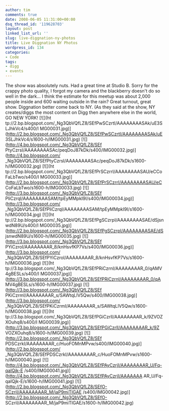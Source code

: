 ```yaml
---
author: tim
comments: true
date: 2008-06-05 11:31:00+00:00
dsq_thread_id: '119628703'
layout: post
linked_list_url: ''
slug: live-diggnation-ny-photos
title: Live Diggnation NY Photos
wordpress_id: 134
categories:
- Code
tags:
- digg
- events
---
```


The show was absolutely nuts. Had a great time at Studio B. Sorry for the
crappy photo quality, I forgot my camera and the blackberry doesn't do so well
in the dark... I think the estimate for this meetup was about 2,000 people
inside and 600 waiting outside in the rain? Great turnout, great show.
Diggnation better come back to NY. (As they said at the show, NY creates/diggs
the most content on Digg then anywhere else in the world, GO NEW YORK! [![](ht
tp://2.bp.blogspot.com/_Ng3QbVQfLZ8/SEfPwSCzrtI/AAAAAAAASAk/uE3SLJhkVc4/s400/I
MG00031.jpg)](http://2.bp.blogspot.com/_Ng3QbVQfLZ8/SEfPwSCzrtI/AAAAAAAASAk/uE
3SLJhkVc4/s1600-h/IMG00031.jpg) [![](http://4.bp.blogspot.com/_Ng3QbVQfLZ8/SEf
PtyCzrsI/AAAAAAAASAc/peqDoJ87kDk/s400/IMG00032.jpg)](http://4.bp.blogspot.com/
_Ng3QbVQfLZ8/SEfPtyCzrsI/AAAAAAAASAc/peqDoJ87kDk/s1600-h/IMG00032.jpg) [![](ht
tp://2.bp.blogspot.com/_Ng3QbVQfLZ8/SEfPrSCzrrI/AAAAAAAASAU/eCCoFaLbTwo/s400/I
MG00033.jpg)](http://2.bp.blogspot.com/_Ng3QbVQfLZ8/SEfPrSCzrrI/AAAAAAAASAU/eC
CoFaLbTwo/s1600-h/IMG00033.jpg) [![](http://3.bp.blogspot.com/_Ng3QbVQfLZ8/SEf
PliCzrqI/AAAAAAAASAM/tpEyMMpkI9I/s400/IMG00034.jpg)](http://3.bp.blogspot.com/
_Ng3QbVQfLZ8/SEfPliCzrqI/AAAAAAAASAM/tpEyMMpkI9I/s1600-h/IMG00034.jpg) [![](ht
tp://2.bp.blogspot.com/_Ng3QbVQfLZ8/SEfPgSCzrpI/AAAAAAAASAE/dSjsnwdN89U/s400/I
MG00035.jpg)](http://2.bp.blogspot.com/_Ng3QbVQfLZ8/SEfPgSCzrpI/AAAAAAAASAE/dS
jsnwdN89U/s1600-h/IMG00035.jpg) [![](http://3.bp.blogspot.com/_Ng3QbVQfLZ8/SEf
PYiCzroI/AAAAAAAAR_8/knHsvfKP7Vs/s400/IMG00036.jpg)](http://3.bp.blogspot.com/
_Ng3QbVQfLZ8/SEfPYiCzroI/AAAAAAAAR_8/knHsvfKP7Vs/s1600-h/IMG00036.jpg) [![](ht
tp://3.bp.blogspot.com/_Ng3QbVQfLZ8/SEfPRiCzrnI/AAAAAAAAR_0/qAMV4gBESLs/s400/I
MG00037.jpg)](http://3.bp.blogspot.com/_Ng3QbVQfLZ8/SEfPRiCzrnI/AAAAAAAAR_0/qA
MV4gBESLs/s1600-h/IMG00037.jpg) [![](http://3.bp.blogspot.com/_Ng3QbVQfLZ8/SEf
PKiCzrmI/AAAAAAAAR_s/SAWtqLlV5Qw/s400/IMG00038.jpg)](http://3.bp.blogspot.com/
_Ng3QbVQfLZ8/SEfPKiCzrmI/AAAAAAAAR_s/SAWtqLlV5Qw/s1600-h/IMG00038.jpg) [![](ht
tp://3.bp.blogspot.com/_Ng3QbVQfLZ8/SEfPGiCzrlI/AAAAAAAAR_k/9ZVOZXOuhq8/s400/I
MG00039.jpg)](http://3.bp.blogspot.com/_Ng3QbVQfLZ8/SEfPGiCzrlI/AAAAAAAAR_k/9Z
VOZXOuhq8/s1600-h/IMG00039.jpg) [![](http://2.bp.blogspot.com/_Ng3QbVQfLZ8/SEf
PDSCzrkI/AAAAAAAAR_c/HuoFOMnMPvw/s400/IMG00040.jpg)](http://2.bp.blogspot.com/
_Ng3QbVQfLZ8/SEfPDSCzrkI/AAAAAAAAR_c/HuoFOMnMPvw/s1600-h/IMG00040.jpg)
[![](http://4.bp.blogspot.com/_Ng3QbVQfLZ8/SEfPAyCzrjI/AAAAAAAAR_U/Fq-qaIQjk-E
/s400/IMG00041.jpg)](http://4.bp.blogspot.com/_Ng3QbVQfLZ8/SEfPAyCzrjI/AAAAAAA
AR_U/Fq-qaIQjk-E/s1600-h/IMG00041.jpg)
[![](http://2.bp.blogspot.com/_Ng3QbVQfLZ8/SEfO-SCzriI/AAAAAAAAR_M/jaP9miTIGAE
/s400/IMG00042.jpg)](http://2.bp.blogspot.com/_Ng3QbVQfLZ8/SEfO-
SCzriI/AAAAAAAAR_M/jaP9miTIGAE/s1600-h/IMG00042.jpg)

